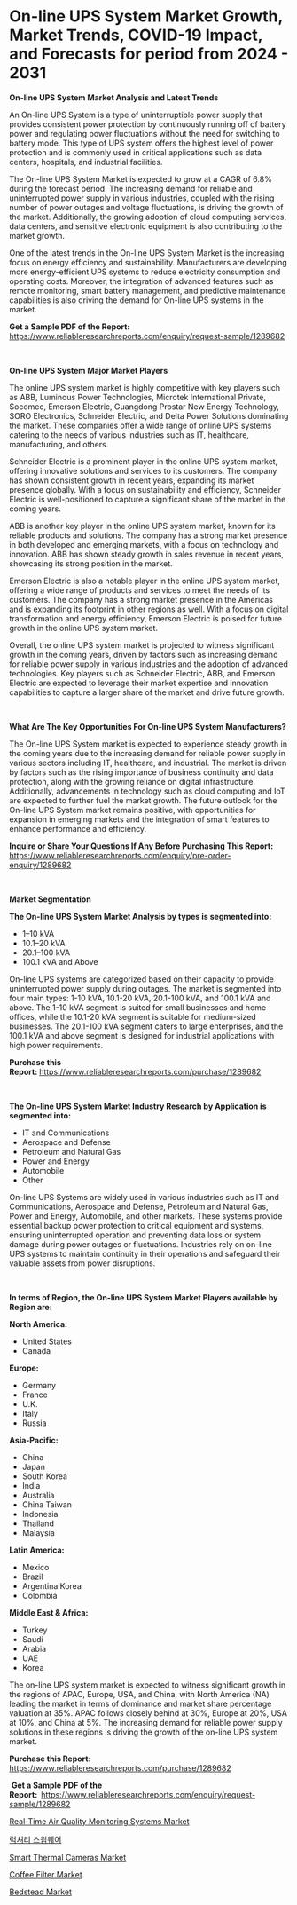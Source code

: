 <p><h1>On-line UPS System Market Growth, Market Trends, COVID-19 Impact, and Forecasts for period from 2024 - 2031</h1></p><p><strong>On-line UPS System Market Analysis and Latest Trends</strong></p>
<p><p>An On-line UPS System is a type of uninterruptible power supply that provides consistent power protection by continuously running off of battery power and regulating power fluctuations without the need for switching to battery mode. This type of UPS system offers the highest level of power protection and is commonly used in critical applications such as data centers, hospitals, and industrial facilities.</p><p>The On-line UPS System Market is expected to grow at a CAGR of 6.8% during the forecast period. The increasing demand for reliable and uninterrupted power supply in various industries, coupled with the rising number of power outages and voltage fluctuations, is driving the growth of the market. Additionally, the growing adoption of cloud computing services, data centers, and sensitive electronic equipment is also contributing to the market growth.</p><p>One of the latest trends in the On-line UPS System Market is the increasing focus on energy efficiency and sustainability. Manufacturers are developing more energy-efficient UPS systems to reduce electricity consumption and operating costs. Moreover, the integration of advanced features such as remote monitoring, smart battery management, and predictive maintenance capabilities is also driving the demand for On-line UPS systems in the market.</p></p>
<p><strong>Get a Sample PDF of the Report:&nbsp;</strong> <a href="https://www.reliableresearchreports.com/enquiry/request-sample/1289682">https://www.reliableresearchreports.com/enquiry/request-sample/1289682</a></p>
<p>&nbsp;</p>
<p><strong>On-line UPS System Major Market Players</strong></p>
<p><p>The online UPS system market is highly competitive with key players such as ABB, Luminous Power Technologies, Microtek International Private, Socomec, Emerson Electric, Guangdong Prostar New Energy Technology, SORO Electronics, Schneider Electric, and Delta Power Solutions dominating the market. These companies offer a wide range of online UPS systems catering to the needs of various industries such as IT, healthcare, manufacturing, and others.</p><p>Schneider Electric is a prominent player in the online UPS system market, offering innovative solutions and services to its customers. The company has shown consistent growth in recent years, expanding its market presence globally. With a focus on sustainability and efficiency, Schneider Electric is well-positioned to capture a significant share of the market in the coming years.</p><p>ABB is another key player in the online UPS system market, known for its reliable products and solutions. The company has a strong market presence in both developed and emerging markets, with a focus on technology and innovation. ABB has shown steady growth in sales revenue in recent years, showcasing its strong position in the market.</p><p>Emerson Electric is also a notable player in the online UPS system market, offering a wide range of products and services to meet the needs of its customers. The company has a strong market presence in the Americas and is expanding its footprint in other regions as well. With a focus on digital transformation and energy efficiency, Emerson Electric is poised for future growth in the online UPS system market.</p><p>Overall, the online UPS system market is projected to witness significant growth in the coming years, driven by factors such as increasing demand for reliable power supply in various industries and the adoption of advanced technologies. Key players such as Schneider Electric, ABB, and Emerson Electric are expected to leverage their market expertise and innovation capabilities to capture a larger share of the market and drive future growth.</p></p>
<p>&nbsp;</p>
<p><strong>What Are The Key Opportunities For On-line UPS System Manufacturers?</strong></p>
<p><p>The On-line UPS System market is expected to experience steady growth in the coming years due to the increasing demand for reliable power supply in various sectors including IT, healthcare, and industrial. The market is driven by factors such as the rising importance of business continuity and data protection, along with the growing reliance on digital infrastructure. Additionally, advancements in technology such as cloud computing and IoT are expected to further fuel the market growth. The future outlook for the On-line UPS System market remains positive, with opportunities for expansion in emerging markets and the integration of smart features to enhance performance and efficiency.</p></p>
<p><strong>Inquire or Share Your Questions If Any Before Purchasing This Report:</strong> <a href="https://www.reliableresearchreports.com/enquiry/pre-order-enquiry/1289682">https://www.reliableresearchreports.com/enquiry/pre-order-enquiry/1289682</a></p>
<p>&nbsp;</p>
<p><strong>Market Segmentation</strong></p>
<p><strong>The On-line UPS System Market Analysis by types is segmented into:</strong></p>
<p><ul><li>1–10 kVA</li><li>10.1–20 kVA</li><li>20.1–100 kVA</li><li>100.1 kVA and Above</li></ul></p>
<p><p>On-line UPS systems are categorized based on their capacity to provide uninterrupted power supply during outages. The market is segmented into four main types: 1-10 kVA, 10.1-20 kVA, 20.1-100 kVA, and 100.1 kVA and above. The 1-10 kVA segment is suited for small businesses and home offices, while the 10.1-20 kVA segment is suitable for medium-sized businesses. The 20.1-100 kVA segment caters to large enterprises, and the 100.1 kVA and above segment is designed for industrial applications with high power requirements.</p></p>
<p><strong>Purchase this Report:&nbsp;</strong><a href="https://www.reliableresearchreports.com/purchase/1289682">https://www.reliableresearchreports.com/purchase/1289682</a></p>
<p>&nbsp;</p>
<p><strong>The On-line UPS System Market Industry Research by Application is segmented into:</strong></p>
<p><ul><li>IT and Communications</li><li>Aerospace and Defense</li><li>Petroleum and Natural Gas</li><li>Power and Energy</li><li>Automobile</li><li>Other</li></ul></p>
<p><p>On-line UPS Systems are widely used in various industries such as IT and Communications, Aerospace and Defense, Petroleum and Natural Gas, Power and Energy, Automobile, and other markets. These systems provide essential backup power protection to critical equipment and systems, ensuring uninterrupted operation and preventing data loss or system damage during power outages or fluctuations. Industries rely on on-line UPS systems to maintain continuity in their operations and safeguard their valuable assets from power disruptions.</p></p>
<p>&nbsp;</p>
<p><strong>In terms of Region, the On-line UPS System Market Players available by Region are:</strong></p>
<p>
    <p> <strong> North America: </strong>
        <ul>
            <li>United States</li>
            <li>Canada</li>
        </ul>
        </p> 
    <p> <strong> Europe: </strong>
        <ul>
            <li>Germany</li>
            <li>France</li>
            <li>U.K.</li>
            <li>Italy</li>
            <li>Russia</li>
        </ul>
        </p> 
    <p> <strong> Asia-Pacific: </strong>
        <ul>
            <li>China</li>
            <li>Japan</li>
            <li>South Korea</li>
            <li>India</li>
            <li>Australia</li>
            <li>China Taiwan</li>
            <li>Indonesia</li>
            <li>Thailand</li>
            <li>Malaysia</li>
        </ul>
        </p> 
    <p> <strong> Latin America: </strong>
        <ul>
            <li>Mexico</li>
            <li>Brazil</li>
            <li>Argentina Korea</li>
            <li>Colombia</li>
        </ul>
        </p> 
    <p> <strong> Middle East & Africa: </strong>
        <ul>
            <li>Turkey</li>
            <li>Saudi</li>
            <li>Arabia</li>
            <li>UAE</li>
            <li>Korea</li>
        </ul>
    </p>
    </p>
<p><p>The on-line UPS system market is expected to witness significant growth in the regions of APAC, Europe, USA, and China, with North America (NA) leading the market in terms of dominance and market share percentage valuation at 35%. APAC follows closely behind at 30%, Europe at 20%, USA at 10%, and China at 5%. The increasing demand for reliable power supply solutions in these regions is driving the growth of the on-line UPS system market.</p></p>
<p><strong>Purchase this Report: </strong><a href="https://www.reliableresearchreports.com/purchase/1289682">https://www.reliableresearchreports.com/purchase/1289682</a></p>
<p>&nbsp;<strong>Get a Sample PDF of the Report:&nbsp;&nbsp;</strong><a href="https://www.reliableresearchreports.com/enquiry/request-sample/1289682">https://www.reliableresearchreports.com/enquiry/request-sample/1289682</a></p>
<p><strong></strong></p>
<p><p><a href="https://confirmed-shield-e13.notion.site/Real-Time-Air-Quality-Monitoring-Systems-Market-Analysis-and-Market-Size-Global-Industry-Overview--f8b0abee108e44a1a63733c7f50d69f3">Real-Time Air Quality Monitoring Systems Market</a></p><p><a href="https://medium.com/@penelolack456456/%EA%B3%A0%EA%B8%89-%EC%88%98%EC%98%81%EB%B3%B5-%EC%8B%9C%EC%9E%A5-%EC%A1%B0%EC%82%AC-%EB%B3%B4%EA%B3%A0%EC%84%9C-2024%EB%85%84%EB%B6%80%ED%84%B0-2031%EB%85%84%EA%B9%8C%EC%A7%80%EC%9D%98-%EC%97%AD%EC%82%AC-%EB%B0%8F-%EC%98%88%EC%B8%A1-a4dd49b377aa">럭셔리 스윔웨어</a></p><p><a href="https://sore-arch-6db.notion.site/Smart-Thermal-Cameras-Market-Size-Growth-Outlook-from-2024-to-2031-projecting-at-Market-s-Trends-A-08b544aef6c04077b11aac188afad76d">Smart Thermal Cameras Market</a></p><p><a href="https://view.publitas.com/reportprime-1/coffee-filter-market-size-2024-2031-global-industrial-analysis-key-geographical-regions-market-share-top-key-players-product-types-and-forecast-research-report/">Coffee Filter Market</a></p><p><a href="https://view.publitas.com/reportprime-1/bedstead-market-provides-detailed-segmentation-of-this-market-based-on-type-application-and-region-and-forecast-for-the-period-from-2024-2031/">Bedstead Market</a></p></p>